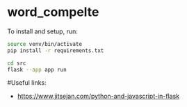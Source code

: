 # word_compelte

To install and setup, run:

```bash
source venv/bin/activate
pip install -r requirements.txt
```

```bash
cd src
flask --app app run
```

#Useful links:

- https://www.jitsejan.com/python-and-javascript-in-flask
